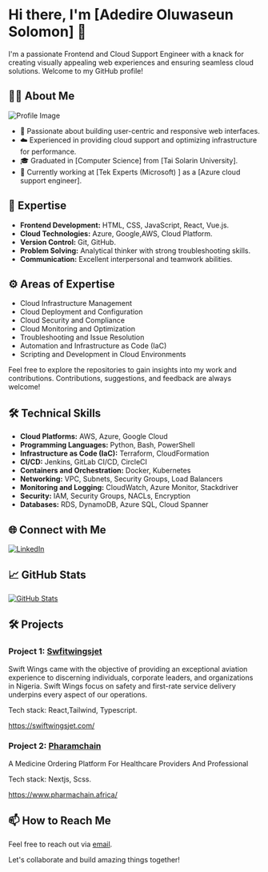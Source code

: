 <!-- Header -->
# Hi there, I'm [Adedire Oluwaseun Solomon] 👋

I'm a passionate Frontend and Cloud Support Engineer with a knack for creating visually appealing web experiences and ensuring seamless cloud solutions. Welcome to my GitHub profile!

<!-- About Me -->
## 🧑‍💻 About Me

![Profile Image](https://github.com/adediresolomon234/adediresolomon234/assets/63805569/b4273f1e-3abf-4193-bb13-4ff66279096e)


- 🌟 Passionate about building user-centric and responsive web interfaces.
- ☁️ Experienced in providing cloud support and optimizing infrastructure for performance.
- 🎓 Graduated in [Computer Science] from [Tai Solarin University].
- 💼 Currently working at [Tek Experts (Microsoft) ] as a [Azure cloud support engineer].

<!-- Expertise -->
## 🚀 Expertise

- **Frontend Development:** HTML, CSS, JavaScript, React, Vue.js.
- **Cloud Technologies:** Azure, Google,AWS, Cloud Platform.
- **Version Control:** Git, GitHub.
- **Problem Solving:** Analytical thinker with strong troubleshooting skills.
- **Communication:** Excellent interpersonal and teamwork abilities.

<!-- Areas of Expertise -->
## ⚙️ Areas of Expertise

- Cloud Infrastructure Management
- Cloud Deployment and Configuration
- Cloud Security and Compliance
- Cloud Monitoring and Optimization
- Troubleshooting and Issue Resolution
- Automation and Infrastructure as Code (IaC)
- Scripting and Development in Cloud Environments

Feel free to explore the repositories to gain insights into my work and contributions. Contributions, suggestions, and feedback are always welcome!

<!-- Technical Skills -->
## 🛠️ Technical Skills

- **Cloud Platforms:** AWS, Azure, Google Cloud
- **Programming Languages:** Python, Bash, PowerShell
- **Infrastructure as Code (IaC):** Terraform, CloudFormation
- **CI/CD:** Jenkins, GitLab CI/CD, CircleCI
- **Containers and Orchestration:** Docker, Kubernetes
- **Networking:** VPC, Subnets, Security Groups, Load Balancers
- **Monitoring and Logging:** CloudWatch, Azure Monitor, Stackdriver
- **Security:** IAM, Security Groups, NACLs, Encryption
- **Databases:** RDS, DynamoDB, Azure SQL, Cloud Spanner

<!-- Connect with Me -->
## 🌐 Connect with Me

[![LinkedIn](https://img.shields.io/badge/-LinkedIn-0077B5?style=for-the-badge&logo=linkedin&logoColor=white)](https://www.linkedin.com/in/adedire-solomon-ba8417a8/)


<!-- GitHub Stats -->
## 📈 GitHub Stats

[![GitHub Stats](https://github-readme-stats.vercel.app/api?username=adediresolomon234&count_private=true&show_icons=true&theme=light)](https://github.com/adediresolomon234?tab=repositories)

<!-- Projects -->
## 🛠️ Projects

### Project 1: [Swfitwingsjet](https://github.com/Swift-Jet/swift-jet-FE)

Swift Wings came with the objective of providing an exceptional aviation experience to discerning individuals, corporate leaders, and organizations in Nigeria. Swift Wings focus on safety and first-rate service delivery underpins every aspect of our operations. 

Tech stack: React,Tailwind, Typescript.

https://swiftwingsjet.com/

### Project 2: [Pharamchain](https://github.com/Pharmachain-Technologies)
A Medicine Ordering Platform For Healthcare Providers And Professional

Tech stack: Nextjs, Scss.

https://www.pharmachain.africa/

<!-- How to Reach Me -->
## 📫 How to Reach Me

Feel free to reach out via [email](Solomonoluwaseun933@gmail.com).

Let's collaborate and build amazing things together!
